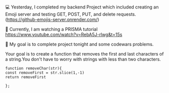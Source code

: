 💻 Yesterday, I completed my backend Project which included creating an Emoji server and testing GET, POST, PUT, and delete requests.
(https://github-emojis-server.onrender.com/)

📖 Currently, I am watching a PRISMA tutorial [
](https://www.youtube.com/watch?v=RebA5J-rlwg&t=15s)https://www.youtube.com/watch?v=RebA5J-rlwg&t=15s

🎯 My goal is to complete project tonight and some codewars problems. 

Your goal is to create a function that removes the first and last characters of a string.You don't have to worry with strings with less than two characters.

```
function removeChar(str){
const removeFirst = str.slice(1,-1)
return removeFirst

};

```
